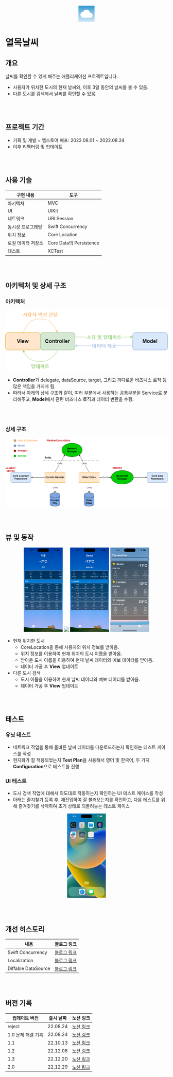 <p align="center">
 <img src="/Document/AppIconImage/YeolmokWeatherIcon.png" width=10%>
</p>

# 열목날씨

## 개요
날씨를 확인할 수 있게 해주는 애플리케이션 프로젝트입니다. 
- 사용자가 위치한 도시의 현재 날씨와, 이후 3일 동안의 날씨를 볼 수 있음.
- 다른 도시를 검색해서 날씨를 확인할 수 있음.



<br></br>
## 프로젝트 기간
- 기획 및 개발 ~ 앱스토어 배포: 2022.08.01 ~ 2022.08.24
- 이후 리팩터링 및 업데이트


<br></br>
## 사용 기술
|구현 내용|도구|
|---|---|
|아키텍처|MVC|
|UI|UIKit|
|네트워크|URLSession|
|동시성 프로그래밍|Swift Concurrency|
|위치 정보|Core Location|
|로컬 데이터 저장소| Core Data의 Persistence|
|테스트|XCTest|



<br></br>
## 아키텍처 및 상세 구조
### 아키텍처
<p align="center">
 <img src="/Document/Images/mvc.png">
</p>

- **Controller**가 delegate, dataSource, target, 그리고 까다로운 비즈니스 로직 등 많은 책임을 가지게 됨. 
- 따라서 아래의 상세 구조와 같이, 여러 부분에서 사용하는 공통부분을 Service로 분리해주고, **Model**에서 관련 비즈니스 로직과 데이터 변환을 수행.


<br></br>
### 상세 구조
 <p align="center">
  <img src="/Document/Images/DetailedStructure.png">
 </p>


<br></br>
## 뷰 및 동작
<p align="center">
 <img src="/Document/SimulatorRecording/1.3/Simulator Recording ver2.0.gif" width="24%">
 <img src="/Document/Images/clouds.png" width="24%">
 <img src="/Document/PreviewImage/1.3/6.7/6.7_3.png" width="24%">
 <img src="/Document/PreviewImage/1.3/6.7/6.7_4.png" width="24%">
</p>

* 현재 위치한 도시
  - CoreLocation을 통해 사용자의 위치 정보를 받아옴.
  - 위치 정보를 이용하여 현재 위치의 도시 이름을 받아옴.
  - 받아온 도시 이름을 이용하여 현재 날씨 데이터와 예보 데이터를 받아옴.
  - 데이터 가공 후 **View** 업데이트
* 다른 도시 검색 
  - 도시 이름을 이용하여 현재 날씨 데이터와 예보 데이터를 받아옴.
  - 데이터 가공 후 **View** 업데이트



<br></br>
## 테스트

### 유닛 테스트
- 네트워크 작업을 통해 올바른 날씨 데이터를 다운로드하는지 확인하는 테스트 케이스를 작성
- 현지화가 잘 적용되었는지 **Test Plan**을 사용해서 영어 및 한국어, 두 가지 **Configuration**으로 테스트를 진행

### UI 테스트
- 도시 검색 작업에 대해서 의도대로 작동하는지 확인하는 UI 테스트 케이스를 작성
- 아래는 즐겨찾기 등록 후, 재진입하여 잘 불러오는지를 확인하고, 다음 테스트를 위해 즐겨찾기를 삭제하여 초기 상태로 되돌려놓는 테스트 케이스
<p align="center">
 <img src = "/Document/SimulatorRecording/1.3/UI Test Simulator Recording.gif" width="24%">
</p>



<br></br>
## 개선 히스토리
|내용|블로그 링크|
|---|---|
|Swift Concurrency|[블로그 링크](https://yeolmok.tistory.com/3)|
|Localization|[블로그 링크](https://yeolmok.tistory.com/6)|
|Diffable DataSource|[블로그 링크](https://yeolmok.tistory.com/7)|



<br></br>
## 버전 기록
|업데이트 버전|출시 날짜|노션 링크|
|---|---|---|
|reject|22.08.24|[노션 링크](https://delirious-podium-f4f.notion.site/reject-451dca846185403f87665798fbf3a2af)|
|1.0 문제 해결 기록|22.08.24|[노션 링크](https://delirious-podium-f4f.notion.site/1-0-664236726f244c148f5514b948b3be97)|
|1.1|22.10.13|[노션 링크](https://delirious-podium-f4f.notion.site/1-1-654d10b917d44591a9ba2457099f31db)|
|1.2|22.12.08|[노션 링크](https://delirious-podium-f4f.notion.site/1-2-e70f0e726ba44e98b8edd4f1de6c32c7)|
|1.3|22.12.20|[노션 링크](https://delirious-podium-f4f.notion.site/1-3-18276131434c44138bd870aecbacb943)|
|2.0|22.12.29|[노션 링크](https://delirious-podium-f4f.notion.site/2-0-905fe82ae0914820bde638ba21f46c94)|
</p>
